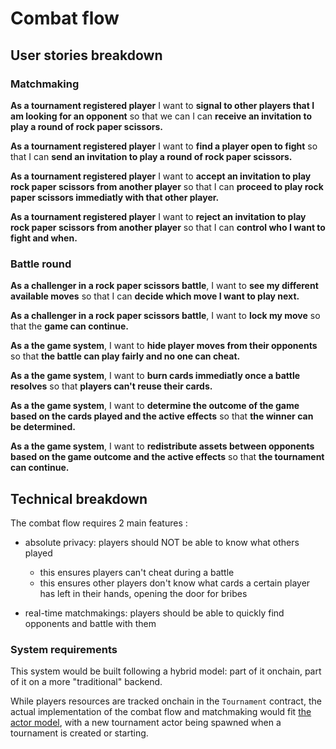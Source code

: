 # Combat flow

## User stories breakdown

### Matchmaking

**As a tournament registered player**
I want to **signal to other players that I am looking for an opponent**
so that we can I can **receive an invitation to play a round of rock paper scissors.**

**As a tournament registered player**
I want to **find a player open to fight**
so that I can **send an invitation to play a round of rock paper scissors.**

**As a tournament registered player**
I want to **accept an invitation to play rock paper scissors from another player**
so that I can **proceed to play rock paper scissors immediatly with that other player.**

**As a tournament registered player**
I want to **reject an invitation to play rock paper scissors from another player**
so that I can **control who I want to fight and when.**

### Battle round

**As a challenger in a rock paper scissors battle**,
I want to **see my different available moves**
so that I can **decide which move I want to play next.**

**As a challenger in a rock paper scissors battle**,
I want to **lock my move**
so that the **game can continue.**

**As a the game system**,
I want to **hide player moves from their opponents**
so that **the battle can play fairly and no one can cheat.**

**As a the game system**,
I want to **burn cards immediatly once a battle resolves**
so that **players can't reuse their cards.**

**As a the game system**,
I want to **determine the outcome of the game based on the cards played and the active effects**
so that **the winner can be determined.**

**As a the game system**,
I want to **redistribute assets between opponents based on the game outcome and the active effects**
so that **the tournament can continue.**

## Technical breakdown

The combat flow requires 2 main features :

- absolute privacy: players should NOT be able to know what others played

  - this ensures players can't cheat during a battle
  - this ensures other players don't know what cards a certain player has left in their hands, opening the door for bribes

- real-time matchmakings: players should be able to quickly find opponents and battle with them

### System requirements

This system would be built following a hybrid model: part of it onchain, part of it on a more "traditional" backend.

While players resources are tracked onchain in the `Tournament` contract, the actual implementation of the combat flow and matchmaking would fit [the actor model](https://en.wikipedia.org/wiki/Actor_model), with a new tournament actor being spawned when a tournament is created or starting.
